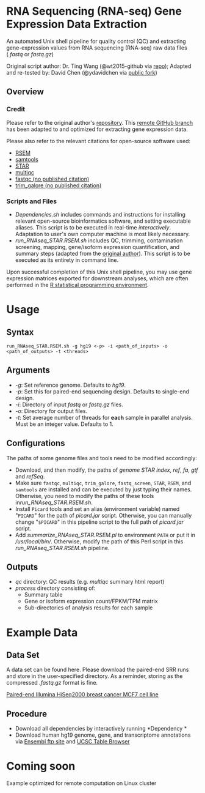 # RNA Sequencing (RNA-seq) Gene Expression Data Extraction

An automated Unix shell pipeline for quality control (QC) and extracting gene-expression values from RNA sequencing (RNA-seq) raw data files (*.fastq* or *fastq.gz*)

Original script author: Dr. Ting Wang (@wt2015-github via [repo](github.com/wt2015-github/RNA-seq)); Adapted and re-tested by: David Chen (@ydavidchen via [public fork](github.com/ydavidchen/RNA-seq))

## Overview

### Credit

Please refer to the original author's [repository](github.com/wt2015-github/RNA-seq). This [remote GitHub branch](github.com/ydavidchen/RNA-seq) has been adapted to and optimized for extracting gene expression data.

Please also refer to the relevant citations for open-source software used:
* [RSEM](https://www.ncbi.nlm.nih.gov/pubmed/21816040)
* [samtools](www.ncbi.nlm.nih.gov/pubmed/19505943)
* [STAR](https://www.ncbi.nlm.nih.gov/pubmed/23104886)
* [multiqc](www.ncbi.nlm.nih.gov/pubmed/27312411)
* [fastqc (no published citation)](www.bioinformatics.babraham.ac.uk/projects/fastqc/)
* [trim_galore (no published citation)](http://www.bioinformatics.babraham.ac.uk/projects/trim_galore/)

### Scripts and Files

* *Dependencies.sh* includes commands and instructions for installing relevant open-source bioinformatics software, and setting executable aliases. This script is to be executed in real-time *interactively*. Adaptation to user's own computer machine is most likely necessary.
* *run_RNAseq_STAR.RSEM.sh* includes QC, trimming, contamination screening, mapping, gene/isoform expression quantification, and summary steps (adapted from the [original author](github.com/wt2015-github/RNA-seq)). This script is to be executed as its entirety in command line.

Upon successful completion of this Unix shell pipeline, you may use gene expression matrices exported for downstream analyses, which are often performed in the [R statistical programming environment](www.r-project.org).

# Usage

## Syntax

`run_RNAseq_STAR.RSEM.sh -g hg19 <-p> -i <path_of_inputs> -o <path_of_outputs> -t <threads>`

## Arguments

* *-g*: Set reference genome. Defaults to *hg19*.
* *-p*: Set this for paired-end sequencing design. Defaults to single-end design.
* *-i*: Directory of input *fastq* or *fastq.gz* files.
* *-o*: Directory for output files.
* *-t*: Set average number of threads for **each** sample in parallel analysis. Must be an integer value. Defaults to $1$.

## Configurations

The paths of some genome files and tools need to be modified accordingly:
* Download, and then modify, the paths of *genome STAR index*, *ref*, *fa*, *gtf* and *refSeq*.
* Make sure `fastqc`, `multiqc`, `trim_galore`, `fastq_screen`, `STAR`, `RSEM`, and `samtools` are installed and can be executed by just typing their names. Otherwise, you need to modify the paths of these tools in*run_RNAseq_STAR.RSEM.sh*.
* Install `Picard` tools and set an alias (environment variable) named "`PICARD`" for the path of *picard.jar* script. Otherwise, you can manually change "`$PICARD`" in this pipeline script to the full path of *picard.jar* script.
* Add *summarize_RNAseq_STAR.RSEM.pl* to environment `PATH` or put it in */usr/local/bin/*. Otherwise, modify the path of this Perl script in this *run_RNAseq_STAR.RSEM.sh* pipeline.

## Outputs

* *qc* directory: QC results (e.g. *multiqc* summary html report)
* *process* directory consisting of:
  - Summary table
  - Gene or isoform expression count/FPKM/TPM matrix
  - Sub-directories of analysis results for each sample

# Example Data

## Data Set

A data set can be found here. Please download the paired-end SRR runs and store in the user-specified directory. As a reminder, storing as the compressed *.fastq.gz* format is fine.

[Paired-end Illumina HiSeq2000 breast cancer MCF7 cell line](https://www.ebi.ac.uk/ena/data/view/SRR1021668)

## Procedure

* Download all dependencies by interactively running *Dependency *
* Download human hg19 genome, gene, and transcriptome annotations via [Ensembl ftp site](ftp://ftp.ensembl.org/pub/release-75/fasta/homo_sapiens/dna/) and [UCSC Table Browser](http://rohsdb.cmb.usc.edu/GBshape/cgi-bin/hgTables)

# Coming soon

Example optimized for remote computation on Linux cluster
